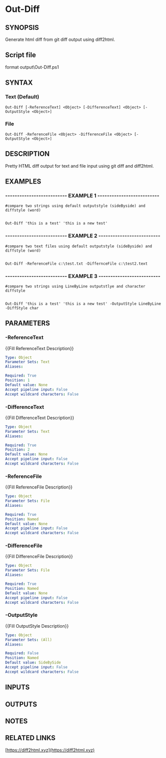 # Out-Diff

## SYNOPSIS
Generate html diff from git diff output using diff2html.

## Script file
format output\Out-Diff.ps1

## SYNTAX

### Text (Default)
```
Out-Diff [-ReferenceText] <Object> [-DifferenceText] <Object> [-OutputStyle <Object>]
```

### File
```
Out-Diff -ReferenceFile <Object> -DifferenceFile <Object> [-OutputStyle <Object>]
```

## DESCRIPTION
Pretty HTML diff output for text and file input using git diff and diff2html.

## EXAMPLES

### -------------------------- EXAMPLE 1 --------------------------
```
#compare two strings using default outputstyle (sideByside) and diffstyle (word)


Out-Diff 'this is a test' 'this is a new test'
```
### -------------------------- EXAMPLE 2 --------------------------
```
#compare two text files using default outputstyle (sideByside) and diffstyle (word)


Out-Diff -ReferenceFile c:\test.txt -DiffernceFile c:\test2.text
```
### -------------------------- EXAMPLE 3 --------------------------
```
#compare two strings using LineByLine outputstlye and character diffstyle


Out-Diff 'this is a test' 'this is a new test' -OutputStyle LineByLine -DiffStyle char
```
## PARAMETERS

### -ReferenceText
{{Fill ReferenceText Description}}

```yaml
Type: Object
Parameter Sets: Text
Aliases: 

Required: True
Position: 1
Default value: None
Accept pipeline input: False
Accept wildcard characters: False
```

### -DifferenceText
{{Fill DifferenceText Description}}

```yaml
Type: Object
Parameter Sets: Text
Aliases: 

Required: True
Position: 2
Default value: None
Accept pipeline input: False
Accept wildcard characters: False
```

### -ReferenceFile
{{Fill ReferenceFile Description}}

```yaml
Type: Object
Parameter Sets: File
Aliases: 

Required: True
Position: Named
Default value: None
Accept pipeline input: False
Accept wildcard characters: False
```

### -DifferenceFile
{{Fill DifferenceFile Description}}

```yaml
Type: Object
Parameter Sets: File
Aliases: 

Required: True
Position: Named
Default value: None
Accept pipeline input: False
Accept wildcard characters: False
```

### -OutputStyle
{{Fill OutputStyle Description}}

```yaml
Type: Object
Parameter Sets: (All)
Aliases: 

Required: False
Position: Named
Default value: SideBySide
Accept pipeline input: False
Accept wildcard characters: False
```

## INPUTS

## OUTPUTS

## NOTES

## RELATED LINKS

[https://diff2html.xyz](https://diff2html.xyz)





